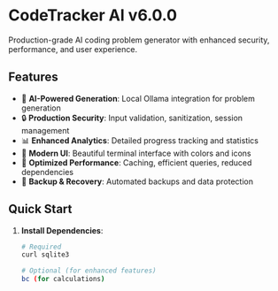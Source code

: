# CodeTracker AI v6.0.0

Production-grade AI coding problem generator with enhanced security, performance, and user experience.

## Features

- 🚀 **AI-Powered Generation**: Local Ollama integration for problem generation
- 🔒 **Production Security**: Input validation, sanitization, session management
- 📊 **Enhanced Analytics**: Detailed progress tracking and statistics
- 🎨 **Modern UI**: Beautiful terminal interface with colors and icons
- 💾 **Optimized Performance**: Caching, efficient queries, reduced dependencies
- 🔄 **Backup & Recovery**: Automated backups and data protection

## Quick Start

1. **Install Dependencies**:
   ```bash
   # Required
   curl sqlite3
   
   # Optional (for enhanced features)
   bc (for calculations)